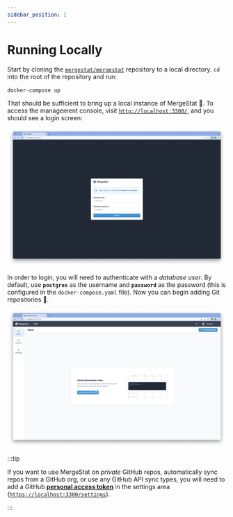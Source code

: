 ```yaml
---
sidebar_position: 1
---
```


# Running Locally

Start by cloning the [`mergestat/mergestat`](https://github.com/mergestat/mergestat/) repository to a local directory.
`cd` into the root of the repository and run:

```
docker-compose up
```

That should be sufficient to bring up a local instance of MergeStat 🎉.
To access the management console, visit [`http://localhost:3300/`](http://localhost:3300/), and you should see a login screen:

![MergeStat login UI](login-screenshot.jpg)

In order to login, you will need to authenticate with a *database user*.
By default, use **`postgres`** as the username and **`password`** as the password (this is configured in the `docker-compose.yaml` file).
Now you can begin adding Git repositories 🎉.

![MergeStat starting page](starting-page.jpg)

:::tip

If you want to use MergeStat on *private* GitHub repos, automatically sync repos from a GitHub org, or use any GitHub API sync types, you will need to add a GitHub [**personal access token**](https://docs.github.com/en/authentication/keeping-your-account-and-data-secure/creating-a-personal-access-token) in the settings area ([`https://localhost:3300/settings`](https://localhost:3300/settings)).

:::
